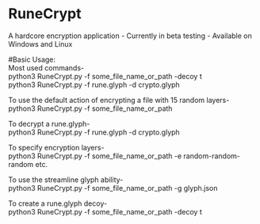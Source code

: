 # RuneCrypt
A hardcore encryption application - Currently in beta testing - Available on Windows and Linux <br>

#Basic Usage:<br>
 Most used commands-<br>
  python3 RuneCrypt.py -f some_file_name_or_path -decoy t<br>
  python3 RuneCrypt.py -f rune.glyph -d crypto.glyph<br>
  
To use the default action of encrypting a file with 15 random layers-<br>
  python3 RuneCrypt.py -f some_file_name_or_path<br>
  
To decrypt a rune.glyph-<br>
  python3 RuneCrypt.py -f rune.glyph -d crypto.glyph<br>
  
To specify encryption layers-<br>
  python3 RuneCrypt.py -f some_file_name_or_path -e random-random-random etc.<br>
  
To use the streamline glyph ability-<br>
  python3 RuneCrypt.py -f some_file_name_or_path -g glyph.json<br>
  
To create a rune.glyph decoy-<br>
  python3 RuneCrypt.py -f some_file_name_or_path -decoy t<br>
